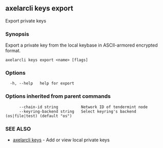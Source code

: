 ## axelarcli keys export

Export private keys

### Synopsis

Export a private key from the local keybase in ASCII-armored encrypted format.

```
axelarcli keys export <name> [flags]
```

### Options

```
  -h, --help   help for export
```

### Options inherited from parent commands

```
      --chain-id string          Network ID of tendermint node
      --keyring-backend string   Select keyring's backend (os|file|test) (default "os")
```

### SEE ALSO

- [axelarcli keys](axelarcli_keys.md)	 - Add or view local private keys
